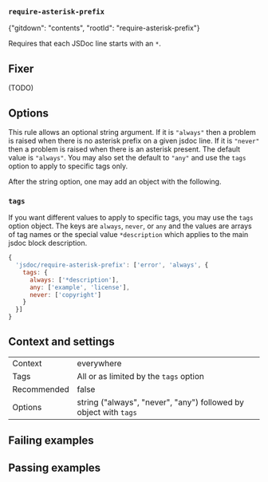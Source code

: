 ### `require-asterisk-prefix`

{"gitdown": "contents", "rootId": "require-asterisk-prefix"}

Requires that each JSDoc line starts with an `*`.

## Fixer

(TODO)

## Options

This rule allows an optional string argument. If it is `"always"` then a
problem is raised when there is no asterisk prefix on a given jsdoc line. If
it is `"never"` then a problem is raised when there is an asterisk present.
The default value is `"always"`. You may also set the default to `"any"`
and use the `tags` option to apply to specific tags only.

After the string option, one may add an object with the following.

### `tags`

If you want different values to apply to specific tags, you may use
the `tags` option object. The keys are `always`, `never`, or `any` and
the values are arrays of tag names or the special value `*description`
which applies to the main jsdoc block description.

```js
{
  'jsdoc/require-asterisk-prefix': ['error', 'always', {
    tags: {
      always: ['*description'],
      any: ['example', 'license'],
      never: ['copyright']
    }
  }]
}
```

## Context and settings

|||
|---|---|
|Context|everywhere|
|Tags|All or as limited by the `tags` option|
|Recommended|false|
|Options|string ("always", "never", "any") followed by object with `tags`|

## Failing examples

<!-- assertions-failing requireAsteriskPrefix -->

## Passing examples

<!-- assertions-passing requireAsteriskPrefix -->
